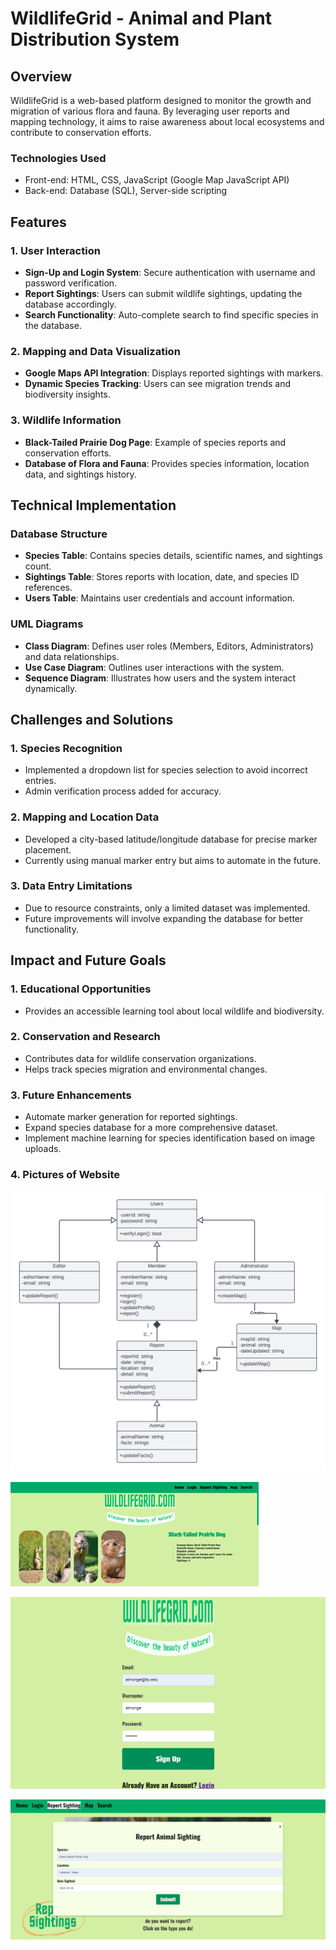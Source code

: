 # WildlifeGrid - Animal and Plant Distribution System

## Overview

WildlifeGrid is a web-based platform designed to monitor the growth and migration of various flora and fauna. By leveraging user reports and mapping technology, it aims to raise awareness about local ecosystems and contribute to conservation efforts.

### Technologies Used
- Front-end: HTML, CSS, JavaScript (Google Map JavaScript API)
- Back-end: Database (SQL), Server-side scripting

## Features

### **1. User Interaction**

- **Sign-Up and Login System**: Secure authentication with username and password verification.
- **Report Sightings**: Users can submit wildlife sightings, updating the database accordingly.
- **Search Functionality**: Auto-complete search to find specific species in the database.

### **2. Mapping and Data Visualization**

- **Google Maps API Integration**: Displays reported sightings with markers.
- **Dynamic Species Tracking**: Users can see migration trends and biodiversity insights.

### **3. Wildlife Information**

- **Black-Tailed Prairie Dog Page**: Example of species reports and conservation efforts.
- **Database of Flora and Fauna**: Provides species information, location data, and sightings history.

## Technical Implementation

### **Database Structure**

- **Species Table**: Contains species details, scientific names, and sightings count.
- **Sightings Table**: Stores reports with location, date, and species ID references.
- **Users Table**: Maintains user credentials and account information.

### **UML Diagrams**

- **Class Diagram**: Defines user roles (Members, Editors, Administrators) and data relationships.
- **Use Case Diagram**: Outlines user interactions with the system.
- **Sequence Diagram**: Illustrates how users and the system interact dynamically.

## Challenges and Solutions

### **1. Species Recognition**

- Implemented a dropdown list for species selection to avoid incorrect entries.
- Admin verification process added for accuracy.

### **2. Mapping and Location Data**

- Developed a city-based latitude/longitude database for precise marker placement.
- Currently using manual marker entry but aims to automate in the future.

### **3. Data Entry Limitations**

- Due to resource constraints, only a limited dataset was implemented.
- Future improvements will involve expanding the database for better functionality.

## Impact and Future Goals

### **1. Educational Opportunities**

- Provides an accessible learning tool about local wildlife and biodiversity.

### **2. Conservation and Research**

- Contributes data for wildlife conservation organizations.
- Helps track species migration and environmental changes.

### **3. Future Enhancements**

- Automate marker generation for reported sightings.
- Expand species database for a more comprehensive dataset.
- Implement machine learning for species identification based on image uploads.

### **4. Pictures of Website**

![Alt text](diagram1.png)

![Alt text](WILDLIFE2.png)

![Alt text](WILDLIFE3.png)

![Alt text](wildlife4.png)



